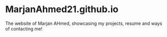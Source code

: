 # MarjanAhmed21.github.io
The website of Marjan AHmed, showcasing my projects, resume and ways of contacting me!
